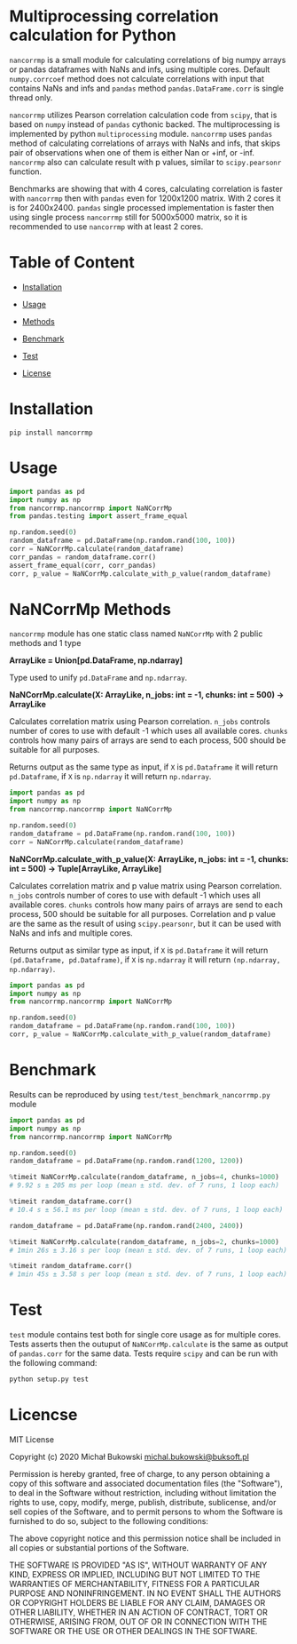 Multiprocessing correlation calculation for Python
=======================
`nancorrmp` is a small module for calculating correlations of big numpy arrays or pandas dataframes with
 NaNs and infs, using multiple cores. Default `numpy.corrcoef` method does not calculate correlations
 with input that contains NaNs and infs and `pandas` method `pandas.DataFrame.corr` is single thread
 only. 
 
 `nancorrmp` utilizes Pearson correlation calculation code from `scipy`, that is based on `numpy` instead
 of `pandas` cythonic backed. The multiprocessing is implemented by python `multiprocessing` module. 
 `nancorrmp` uses `pandas` method of calculating correlations of arrays with NaNs and infs,
 that skips pair of observations when one of them is either Nan or +inf, or -inf. `nancorrmp` also
 can calculate result with p values, similar to `scipy.pearsonr` function.
 
 Benchmarks are showing that with 4 cores, calculating correlation is faster with `nancorrmp` then with `pandas`
 even for 1200x1200 matrix. With 2 cores it is for 2400x2400. `pandas` single processed implementation is faster
 then using single process `nancorrmp` still for 5000x5000 matrix, so it is recommended to use `nancorrmp` with at least
 2 cores.
 
 Table of Content
================

* [Installation](https://github.com/bukson/nancorrmp#installation)

* [Usage](https://github.com/bukson/nancorrmp#usage)

* [Methods](https://github.com/bukson/nancorrmp#nancorrmp-methods)

* [Benchmark](https://github.com/bukson/nancorrmp#benchmark)

* [Test](https://github.com/bukson/nancorrmp#test)

* [License](https://github.com/bukson/nancorrmp#license)

Installation
============

```
pip install nancorrmp
```
Usage
=====
```python
import pandas as pd
import numpy as np
from nancorrmp.nancorrmp import NaNCorrMp
from pandas.testing import assert_frame_equal

np.random.seed(0)
random_dataframe = pd.DataFrame(np.random.rand(100, 100))
corr = NaNCorrMp.calculate(random_dataframe)
corr_pandas = random_dataframe.corr()
assert_frame_equal(corr, corr_pandas)
corr, p_value = NaNCorrMp.calculate_with_p_value(random_dataframe)
```

NaNCorrMp Methods
=================
`nancorrmp` module has one static class named `NaNCorrMp` with 2 public methods and 1 type

**ArrayLike = Union[pd.DataFrame, np.ndarray]**


Type used to unify `pd.DataFrame` and `np.ndarray`. 


**NaNCorrMp.calculate(X: ArrayLike, n_jobs: int = -1, chunks: int = 500) -> ArrayLike**

Calculates correlation matrix using Pearson correlation. `n_jobs` controls number of cores to use
with default -1 which uses all available cores. `chunks` controls how many pairs of arrays are send to
each process, 500 should be suitable for all purposes. 

Returns output as the same type as input, if `X` is `pd.Dataframe` it will return `pd.Dataframe`, if
`X` is `np.ndarray` it will return `np.ndarray`.

```python
import pandas as pd
import numpy as np
from nancorrmp.nancorrmp import NaNCorrMp

np.random.seed(0)
random_dataframe = pd.DataFrame(np.random.rand(100, 100))
corr = NaNCorrMp.calculate(random_dataframe)
```


**NaNCorrMp.calculate_with_p_value(X: ArrayLike, n_jobs: int = -1, chunks: int = 500) -> Tuple[ArrayLike, ArrayLike]**

Calculates correlation matrix and p value matrix using Pearson correlation. `n_jobs` controls number of cores to use
with default -1 which uses all available cores. `chunks` controls how many pairs of arrays are send to
each process, 500 should be suitable for all purposes. Correlation and p value are the same as the result of 
using `scipy.pearsonr`, but it can be used with NaNs and infs and multiple cores.

Returns output as similar type as input, if `X` is `pd.Dataframe` it will return `(pd.Dataframe, pd.Dataframe)`, if
`X` is `np.ndarray` it will return `(np.ndarray, np.ndarray)`.

```python
import pandas as pd
import numpy as np
from nancorrmp.nancorrmp import NaNCorrMp

np.random.seed(0)
random_dataframe = pd.DataFrame(np.random.rand(100, 100))
corr, p_value = NaNCorrMp.calculate_with_p_value(random_dataframe)
```


Benchmark
============

Results can be reproduced by using `test/test_benchmark_nancorrmp.py` module

```python
import pandas as pd
import numpy as np
from nancorrmp.nancorrmp import NaNCorrMp

np.random.seed(0)
random_dataframe = pd.DataFrame(np.random.rand(1200, 1200))

%timeit NaNCorrMp.calculate(random_dataframe, n_jobs=4, chunks=1000)
# 9.92 s ± 205 ms per loop (mean ± std. dev. of 7 runs, 1 loop each)

%timeit random_dataframe.corr()
# 10.4 s ± 56.1 ms per loop (mean ± std. dev. of 7 runs, 1 loop each)

random_dataframe = pd.DataFrame(np.random.rand(2400, 2400))

%timeit NaNCorrMp.calculate(random_dataframe, n_jobs=2, chunks=1000)
# 1min 26s ± 3.16 s per loop (mean ± std. dev. of 7 runs, 1 loop each)

%timeit random_dataframe.corr()
# 1min 45s ± 3.58 s per loop (mean ± std. dev. of 7 runs, 1 loop each)
```

Test
====

`test` module contains test both for single core usage as for multiple cores. Tests asserts
then the outuput of `NaNCorrMp.calculate` is the same as output of `pandas.corr` for the same data. 
Tests require `scipy` and can be run with the following command:
```bash
python setup.py test
```
Licencse
========

MIT License

Copyright (c) 2020 Michał Bukowski michal.bukowski@buksoft.pl

Permission is hereby granted, free of charge, to any person obtaining a copy
of this software and associated documentation files (the "Software"), to deal
in the Software without restriction, including without limitation the rights
to use, copy, modify, merge, publish, distribute, sublicense, and/or sell
copies of the Software, and to permit persons to whom the Software is
furnished to do so, subject to the following conditions:

The above copyright notice and this permission notice shall be included in all
copies or substantial portions of the Software.

THE SOFTWARE IS PROVIDED "AS IS", WITHOUT WARRANTY OF ANY KIND, EXPRESS OR
IMPLIED, INCLUDING BUT NOT LIMITED TO THE WARRANTIES OF MERCHANTABILITY,
FITNESS FOR A PARTICULAR PURPOSE AND NONINFRINGEMENT. IN NO EVENT SHALL THE
AUTHORS OR COPYRIGHT HOLDERS BE LIABLE FOR ANY CLAIM, DAMAGES OR OTHER
LIABILITY, WHETHER IN AN ACTION OF CONTRACT, TORT OR OTHERWISE, ARISING FROM,
OUT OF OR IN CONNECTION WITH THE SOFTWARE OR THE USE OR OTHER DEALINGS IN THE
SOFTWARE.